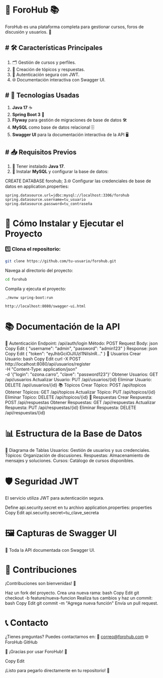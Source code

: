 # 🎉 ForoHub 📚

ForoHub es una plataforma completa para gestionar cursos, foros de discusión y usuarios. 🚀

## # 🛠️ Características Principales

1. 🗂️ Gestión de cursos y perfiles.
2. 📄 Creación de tópicos y respuestas.
3. 🔐 Autenticación segura con JWT.
4. 🌐 Documentación interactiva con Swagger UI.

## # 🎯 Tecnologías Usadas

1. **Java 17** ☕
2. **Spring Boot 3** 🌱
3. **Flyway** para gestión de migraciones de base de datos 🛠️
4. **MySQL** como base de datos relacional 🗄️
5. **Swagger UI** para la documentación interactiva de la API 🖥️

## # 📥 Requisitos Previos

1. 🔧 Tener instalado **Java 17**.
2. 🐬 Instalar **MySQL** y configurar la base de datos:  


CREATE DATABASE forohub;
3.🌐 Configurar las credenciales de base de datos en application.properties:
```properties
spring.datasource.url=jdbc:mysql://localhost:3306/forohub
spring.datasource.username=tu_usuario
spring.datasource.password=tu_contraseña
```



# 🚀 Cómo Instalar y Ejecutar el Proyecto

### 1️⃣ Clona el repositorio:

```bash
git clone https://github.com/tu-usuario/forohub.git
```
Navega al directorio del proyecto:
```bash
cd forohub
```
Compila y ejecuta el proyecto:
```bash
./mvnw spring-boot:run
```
```🖥️Accede a Swagger UI en:
http://localhost:8080/swagger-ui.html 
```
# 📚 Documentación de la API
🔑 Autenticación
Endpoint: /api/auth/login
Método: POST
Request Body:
json
Copy
Edit
{
  "username": "admin",
  "password": "admin123"
}
Response:
json
Copy
Edit
{
  "token": "eyJhbGciOiJIUzI1NiIsInR..."
}
👤 Usuarios
Crear Usuario:
bash
Copy
Edit
curl -X POST http://localhost:8080/api/usuarios/register \
-H "Content-Type: application/json" \
-d '{"login": "ozona.carro", "clave": "password123"}'
Obtener Usuarios: GET /api/usuarios
Actualizar Usuario: PUT /api/usuarios/{id}
Eliminar Usuario: DELETE /api/usuarios/{id}
📚 Tópicos
Crear Tópico: POST /api/topicos
Obtener Tópicos: GET /api/topicos
Actualizar Tópico: PUT /api/topicos/{id}
Eliminar Tópico: DELETE /api/topicos/{id}
💬 Respuestas
Crear Respuesta: POST /api/respuestas
Obtener Respuestas: GET /api/respuestas
Actualizar Respuesta: PUT /api/respuestas/{id}
Eliminar Respuesta: DELETE /api/respuestas/{id}
# 📊 Estructura de la Base de Datos
📐 Diagrama de Tablas
Usuarios: Gestión de usuarios y sus credenciales.
Tópicos: Organización de discusiones.
Respuestas: Almacenamiento de mensajes y soluciones.
Cursos: Catálogo de cursos disponibles.
# 🛡️ Seguridad JWT
El servicio utiliza JWT para autenticación segura.

Define api.security.secret en tu archivo application.properties:
properties
Copy
Edit
api.security.secret=tu_clave_secreta
# 🖼️ Capturas de Swagger UI
🌟 Toda la API documentada con Swagger UI.
# 🧩 Contribuciones
¡Contribuciones son bienvenidas! 🙌

Haz un fork del proyecto.
Crea una nueva rama:
bash
Copy
Edit
git checkout -b feature/nueva-funcion
Realiza tus cambios y haz un commit:
bash
Copy
Edit
git commit -m "Agrega nueva función"
Envía un pull request.
# 📞 Contacto
¿Tienes preguntas? Puedes contactarnos en:
📧 correo@forohub.com
🌐 ForoHub GitHub

🌟 ¡Gracias por usar ForoHub! 🌟

Copy
Edit

¡Listo para pegarlo directamente en tu repositorio! 🎉




